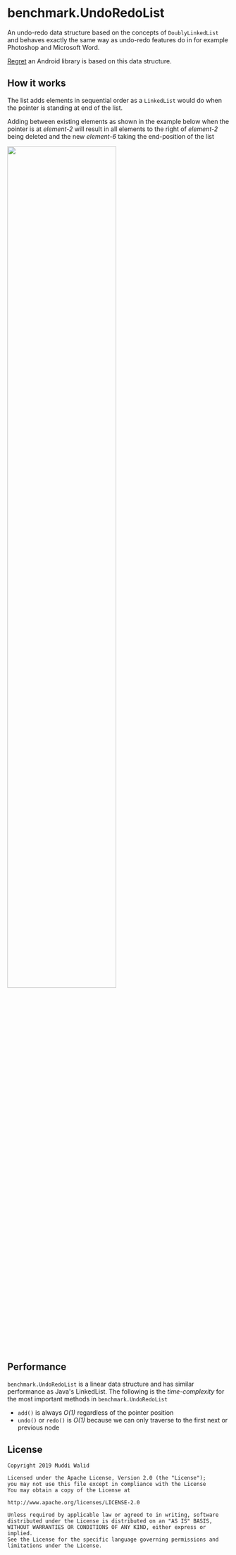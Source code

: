# benchmark.UndoRedoList

An undo-redo data structure based on the concepts of `DoublyLinkedList` and behaves exactly the same way as undo-redo features do in for example Photoshop and Microsoft Word. 

[Regret](https://github.com/Muddz/Regret) an Android library is based on this data structure.

## How it works

The list adds elements in sequential order as a `LinkedList` would do when the pointer is standing at end of the list.

Adding between existing elements as shown in the example below when the pointer is at *element-2* will result in all elements to the right of *element-2* being deleted and the new *element-6* taking the end-position of the list

<img src="https://github.com/Muddz/benchmark.UndoRedoList/blob/master/src/main/resources/AddBetweenElements.png" width="70%">

## Performance
`benchmark.UndoRedoList` is a linear data structure and has similar performance as Java's LinkedList.
The following is the *time-complexity* for the most important methods in `benchmark.UndoRedoList`

- `add()` is always *O(1)* regardless of the pointer position
- `undo()` or `redo()` is *O(1)* because we can only traverse to the first next or previous node


## License

    Copyright 2019 Muddi Walid

    Licensed under the Apache License, Version 2.0 (the "License");
    you may not use this file except in compliance with the License
    You may obtain a copy of the License at

    http://www.apache.org/licenses/LICENSE-2.0

    Unless required by applicable law or agreed to in writing, software
    distributed under the License is distributed on an "AS IS" BASIS,
    WITHOUT WARRANTIES OR CONDITIONS OF ANY KIND, either express or implied.
    See the License for the specific language governing permissions and
    limitations under the License.
